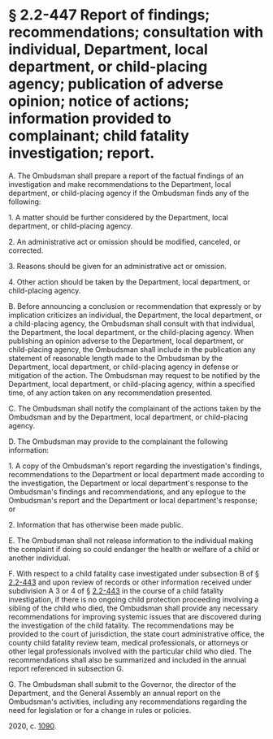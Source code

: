 # § 2.2-447 Report of findings; recommendations; consultation with individual, Department, local department, or child-placing agency; publication of adverse opinion; notice of actions; information provided to complainant; child fatality investigation; report.

<p>A. The Ombudsman shall prepare a report of the factual findings of an investigation and make recommendations to the Department, local department, or child-placing agency if the Ombudsman finds any of the following:</p><p>1. A matter should be further considered by the Department, local department, or child-placing agency.</p><p>2. An administrative act or omission should be modified, canceled, or corrected.</p><p>3. Reasons should be given for an administrative act or omission.</p><p>4. Other action should be taken by the Department, local department, or child-placing agency.</p><p>B. Before announcing a conclusion or recommendation that expressly or by implication criticizes an individual, the Department, the local department, or a child-placing agency, the Ombudsman shall consult with that individual, the Department, the local department, or the child-placing agency. When publishing an opinion adverse to the Department, local department, or child-placing agency, the Ombudsman shall include in the publication any statement of reasonable length made to the Ombudsman by the Department, local department, or child-placing agency in defense or mitigation of the action. The Ombudsman may request to be notified by the Department, local department, or child-placing agency, within a specified time, of any action taken on any recommendation presented.</p><p>C. The Ombudsman shall notify the complainant of the actions taken by the Ombudsman and by the Department, local department, or child-placing agency.</p><p>D. The Ombudsman may provide to the complainant the following information:</p><p>1. A copy of the Ombudsman's report regarding the investigation's findings, recommendations to the Department or local department made according to the investigation, the Department or local department's response to the Ombudsman's findings and recommendations, and any epilogue to the Ombudsman's report and the Department or local department's response; or</p><p>2. Information that has otherwise been made public.</p><p>E. The Ombudsman shall not release information to the individual making the complaint if doing so could endanger the health or welfare of a child or another individual.</p><p>F. With respect to a child fatality case investigated under subsection B of § <a href='/vacode/2.2-443/'>2.2-443</a> and upon review of records or other information received under subdivision A 3 or 4 of § <a href='/vacode/2.2-443/'>2.2-443</a> in the course of a child fatality investigation, if there is no ongoing child protection proceeding involving a sibling of the child who died, the Ombudsman shall provide any necessary recommendations for improving systemic issues that are discovered during the investigation of the child fatality. The recommendations may be provided to the court of jurisdiction, the state court administrative office, the county child fatality review team, medical professionals, or attorneys or other legal professionals involved with the particular child who died. The recommendations shall also be summarized and included in the annual report referenced in subsection G.</p><p>G. The Ombudsman shall submit to the Governor, the director of the Department, and the General Assembly an annual report on the Ombudsman's activities, including any recommendations regarding the need for legislation or for a change in rules or policies.</p><p>2020, c. <a href='http://lis.virginia.gov/cgi-bin/legp604.exe?201+ful+CHAP1090'>1090</a>.</p>